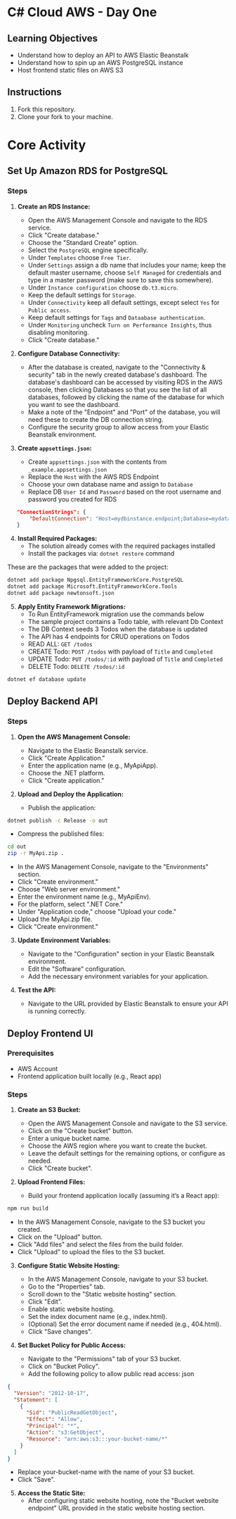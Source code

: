 # C# Cloud AWS - Day One

## Learning Objectives

- Understand how to deploy an API to AWS Elastic Beanstalk
- Understand how to spin up an AWS PostgreSQL instance
- Host frontend static files on AWS S3

## Instructions

1. Fork this repository.
2. Clone your fork to your machine.

# Core Activity

## Set Up Amazon RDS for PostgreSQL

### Steps

1. **Create an RDS Instance:**

   - Open the AWS Management Console and navigate to the RDS service.
   - Click "Create database."
   - Choose the "Standard Create" option.
   - Select the `PostgreSQL` engine specifically.
   - Under `Templates` choose `Free Tier`.
   - Under `Settings` assign a db name that includes your name; keep the default master username, choose `Self Managed` for credentials and type in a master password (make sure to save this somewhere).
   - Under `Instance configuration` choose `db.t3.micro`.
   - Keep the default settings for `Storage`.
   - Under `Connectivity` keep all default settings, except select `Yes` for `Public access`.
   - Keep default settings for `Tags` and `Dataabase authentication`.
   - Under `Monitoring` uncheck `Turn on Performance Insights`, thus disabling monitoring.
   - Click "Create database."

2. **Configure Database Connectivity:**

   - After the database is created, navigate to the "Connectivity & security" tab in the newly created database's dashboard. The database's dashboard can be accessed by visiting RDS in the AWS console, then clicking Databases so that you see the list of all databases, followed by clicking the name of the database for which you want to see the dashboard.
   - Make a note of the "Endpoint" and "Port" of the database, you will need these to create the DB connection string.
   - Configure the security group to allow access from your Elastic Beanstalk environment.

3. **Create `appsettings.json`:**
   - Create `appsettings.json` with the contents from `_example.appsettings.json`
   - Replace the `Host` with the AWS RDS Endpoint
   - Choose your own database name and assign to `Database`
   - Replace DB `User Id` and `Password` based on the root username and password you created for RDS

```json
   "ConnectionStrings": {
       "DefaultConnection": "Host=mydbinstance.endpoint;Database=mydatabase;Username=myadmin;Password=mypassword"
   }
```

4. **Install Required Packages:**
   - The solution already comes with the required packages installed
   - Install the packages via: `dotnet restore` command

These are the packages that were added to the project:

```bash
dotnet add package Npgsql.EntityFrameworkCore.PostgreSQL
dotnet add package Microsoft.EntityFrameworkCore.Tools
dotnet add package newtonsoft.json
```

5. **Apply Entity Framework Migrations:**
   - To Run EntityFramework migration use the commands below
   - The sample project contains a Todo table, with relevant Db Context
   - The DB Context seeds 3 Todos when the database is updated
   - The API has 4 endpoints for CRUD operations on Todos
   - READ ALL: `GET /todos`
   - CREATE Todo: `POST /todos` with payload of `Title` and `Completed`
   - UPDATE Todo: `PUT /todos/:id` with payload of `Title` and `Completed`
   - DELETE Todo: `DELETE /todos/:id`

```bash
dotnet ef database update
```

## Deploy Backend API

### Steps

1. **Open the AWS Management Console:**

   - Navigate to the Elastic Beanstalk service.
   - Click "Create Application."
   - Enter the application name (e.g., MyApiApp).
   - Choose the .NET platform.
   - Click "Create application."

2. **Upload and Deploy the Application:**
   - Publish the application:

```bash
dotnet publish -c Release -o out
```

- Compress the published files:

```bash
cd out
zip -r MyApi.zip .
```

- In the AWS Management Console, navigate to the "Environments" section.
- Click "Create environment."
- Choose "Web server environment."
- Enter the environment name (e.g., MyApiEnv).
- For the platform, select ".NET Core."
- Under "Application code," choose "Upload your code."
- Upload the MyApi.zip file.
- Click "Create environment."

3. **Update Environment Variables:**

   - Navigate to the "Configuration" section in your Elastic Beanstalk environment.
   - Edit the "Software" configuration.
   - Add the necessary environment variables for your application.

4. **Test the API:**
   - Navigate to the URL provided by Elastic Beanstalk to ensure your API is running correctly.

## Deploy Frontend UI

### Prerequisites

- AWS Account
- Frontend application built locally (e.g., React app)

### Steps

1. **Create an S3 Bucket:**

   - Open the AWS Management Console and navigate to the S3 service.
   - Click on the "Create bucket" button.
   - Enter a unique bucket name.
   - Choose the AWS region where you want to create the bucket.
   - Leave the default settings for the remaining options, or configure as needed.
   - Click "Create bucket".

2. **Upload Frontend Files:**
   - Build your frontend application locally (assuming it’s a React app):

```bash
npm run build
```

- In the AWS Management Console, navigate to the S3 bucket you created.
- Click on the "Upload" button.
- Click "Add files" and select the files from the build folder.
- Click "Upload" to upload the files to the S3 bucket.

3. **Configure Static Website Hosting:**

   - In the AWS Management Console, navigate to your S3 bucket.
   - Go to the "Properties" tab.
   - Scroll down to the "Static website hosting" section.
   - Click "Edit".
   - Enable static website hosting.
   - Set the index document name (e.g., index.html).
   - (Optional) Set the error document name if needed (e.g., 404.html).
   - Click "Save changes".

4. **Set Bucket Policy for Public Access:**
   - Navigate to the "Permissions" tab of your S3 bucket.
   - Click on "Bucket Policy".
   - Add the following policy to allow public read access:
     json

```json
{
  "Version": "2012-10-17",
  "Statement": [
    {
      "Sid": "PublicReadGetObject",
      "Effect": "Allow",
      "Principal": "*",
      "Action": "s3:GetObject",
      "Resource": "arn:aws:s3:::your-bucket-name/*"
    }
  ]
}
```

- Replace your-bucket-name with the name of your S3 bucket.
- Click "Save".

5. **Access the Static Site:**
   - After configuring static website hosting, note the "Bucket website endpoint" URL provided in the static website hosting section.
